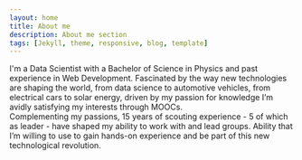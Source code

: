 ```yaml
---
layout: home
title: About me
description: About me section
tags: [Jekyll, theme, responsive, blog, template]
---
```


I'm a Data Scientist with a Bachelor of Science in Physics and past experience in Web Development. Fascinated by the way new technologies are shaping the world, from data science to automotive vehicles, from electrical cars to solar energy, driven by my passion for knowledge I’m avidly satisfying my interests through MOOCs.
<br/>
Complementing my passions, 15 years of scouting experience - 5 of which as leader - have shaped my ability to work with and lead groups. Ability that I’m willing to use to gain hands-on experience and be part of this new technological revolution. 
